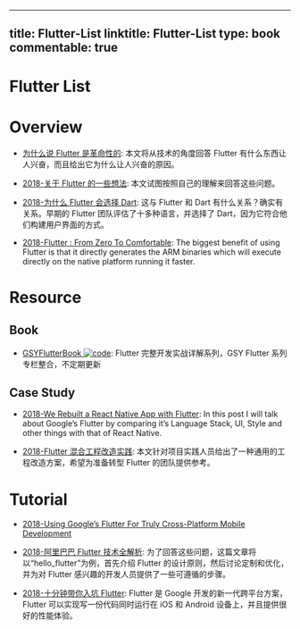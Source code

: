 
---
title: Flutter-List
linktitle: Flutter-List
type: book
commentable: true
---

# Flutter List

# Overview

- [为什么说 Flutter 是革命性的](https://mp.weixin.qq.com/s/n-S4NpMc88OFmLC5blvTWw): 本文将从技术的角度回答 Flutter 有什么东西让人兴奋，而且给出它为什么让人兴奋的原因。

- [2018-关于 Flutter 的一些想法](https://zhuanlan.zhihu.com/p/37894353): 本文试图按照自己的理解来回答这些问题。

- [2018-为什么 Flutter 会选择 Dart](https://infoq.cn/article/why-flutter-uses-dart): 这与 Flutter 和 Dart 有什么关系？确实有关系。早期的 Flutter 团队评估了十多种语言，并选择了 Dart，因为它符合他们构建用户界面的方式。

- [2018-Flutter : From Zero To Comfortable](https://parg.co/Ug6): The biggest benefit of using Flutter is that it directly generates the ARM binaries which will execute directly on the native platform running it faster.

# Resource

## Book

- [GSYFlutterBook ![code](https://ng-tech.icu/assets/code.svg)](https://github.com/CarGuo/GSYFlutterBook): Flutter 完整开发实战详解系列，GSY Flutter 系列专栏整合，不定期更新

## Case Study

- [2018-We Rebuilt a React Native App with Flutter](https://blog.geekyants.com/we-rebuilt-a-react-native-app-with-flutter-4160f0499a82): In this post I will talk about Google’s Flutter by comparing it’s Language Stack, UI, Style and other things with that of React Native.

- [2018-Flutter 混合工程改造实践](https://m.aliyun.com/yunqi/articles/607939?spm=5176.11156381.0.0.5e9f6bb7RSbpdX): 本文针对项目实践人员给出了一种通用的工程改造方案，希望为准备转型 Flutter 的团队提供参考。

# Tutorial

- [2018-Using Google’s Flutter For Truly Cross-Platform Mobile Development](https://www.smashingmagazine.com/2018/06/google-flutter-mobile-development/)

- [2018-阿里巴巴 Flutter 技术全解析](https://mp.weixin.qq.com/s/bUJojkMXcy8oaPyga8Dg2Q): 为了回答这些问题，这篇文章将以“hello_flutter”为例，首先介绍 Flutter 的设计原则，然后讨论定制和优化，并为对 Flutter 感兴趣的开发人员提供了一些可遵循的步骤。

- [2018-十分钟带你入坑 Flutter](https://mp.weixin.qq.com/s/f9Ow954gBBK2Qpxj8Ifdxg): Flutter 是 Google 开发的新一代跨平台方案，Flutter 可以实现写一份代码同时运行在 iOS 和 Android 设备上，并且提供很好的性能体验。

    